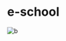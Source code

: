 # e-school
![b](https://github.com/Morium-Nasa/BARC-non.edit/assets/76652494/3360c639-652d-497e-9126-51bacf2c0047)

